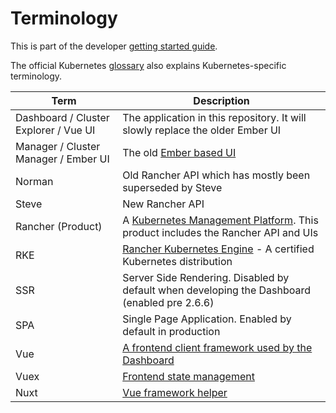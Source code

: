 # Terminology

This is part of the developer [getting started guide](../../README.md).

The official Kubernetes [glossary](https://kubernetes.io/docs/reference/glossary/?fundamental=true) also explains Kubernetes-specific terminology.

| Term | Description | 
|-------|--------------|
| Dashboard / Cluster Explorer / Vue UI | The application in this repository. It will slowly replace the older Ember UI |
| Manager / Cluster Manager / Ember UI | The old [Ember based UI](https://github.com/rancher/ui) |
| Norman | Old Rancher API which has mostly been superseded by Steve  |
| Steve | New Rancher API |
| Rancher (Product) | A [Kubernetes Management Platform](https://rancher.com/products/rancher/). This product includes the Rancher API and UIs  |
| RKE | [Rancher Kubernetes Engine](https://rancher.com/products/rke/) - A certified Kubernetes distribution |
| SSR | Server Side Rendering. Disabled by default when developing the Dashboard (enabled pre 2.6.6) |
| SPA | Single Page Application. Enabled by default in production |
| Vue | [A frontend client framework used by the Dashboard](https://vuejs.org/) |
| Vuex | [Frontend state management](https://vuex.vuejs.org/) |
| Nuxt | [Vue framework helper](https://nuxtjs.org/)| 
